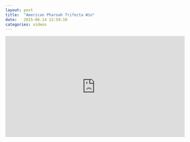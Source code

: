 ```yaml
---
layout: post
title:  "American Pharoah Trifecta Win"
date:   2015-06-14 12:59:10
categories: videos  
---
```


<iframe width="560" height="315" src="https://www.youtube.com/embed/A-Wgh9iepB0" frameborder="0" allowfullscreen></iframe>






